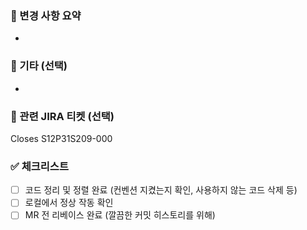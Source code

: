 <!-- 🚨🚨🚨 타겟 브랜치 확인!!!!!! 🚨🚨🚨-->

### 📝 변경 사항 요약
<!-- 변경 사항 요약: 이곳에 변경된 내용에 대한 요약을 작성하세요. -->
<!-- ex) - Spring Boot 초기화 및 멀티모듈 설정 -->
- 

### 🎸 기타 (선택)
<!-- 그 외 하고싶은 말 작성하세요. -->
<!-- ex) 아이콘은 임시로 넣어놨고 추후 디자인 완료되면 변경될 예정입니다. -->
- 

### 🔗 관련 JIRA 티켓 (선택)
<!-- 관련 이슈 번호를 입력합니다. (여러개 가능) -->
<!-- ex) Closes S12P31S209-002 S12P31S209-001 -->
Closes S12P31S209-000

### ✅ 체크리스트
- [ ]  코드 정리 및 정렬 완료 (컨벤션 지켰는지 확인, 사용하지 않는 코드 삭제 등)
- [ ]  로컬에서 정상 작동 확인
- [ ]  MR 전 리베이스 완료 (깔끔한 커밋 히스토리를 위해)